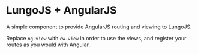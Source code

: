 # LungoJS + AngularJS

A simple component to provide AngularJS routing and viewing to LungoJS.

Replace `ng-view` with `cw-view` in order to use the views, and register your routes as you would with Angular.

